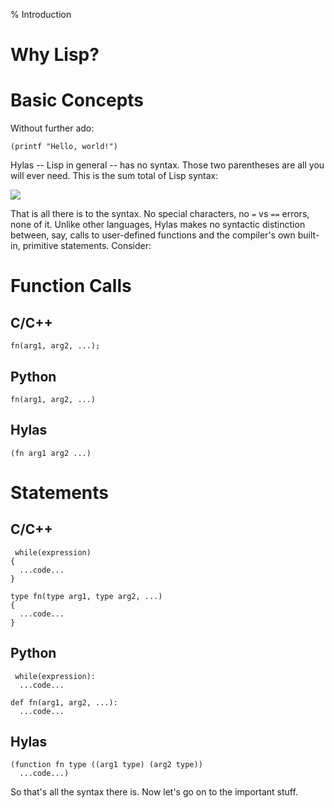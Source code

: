 % Introduction

# Why Lisp?

# Basic Concepts

Without further ado:

~~~~~~~~~~~~~~~~~~~~~~~~~~~~~~~~~~~~~~~~~~ {.commonlisp .Hylas}
(printf "Hello, world!")
~~~~~~~~~~~~~~~~~~~~~~~~~~~~~~~~~~~~~~~~~~~~

Hylas -- Lisp in general -- has no syntax. Those two parentheses are all you will ever need. This is the sum total of Lisp syntax:

![](../res/img/forms.svg)

That is all there is to the syntax. No special characters, no `=` vs `==` errors, none of it. Unlike other languages, Hylas makes no syntactic distinction between, say, calls to user-defined functions and the compiler's own built-in, primitive statements. Consider:

# Function Calls

## C/C++

~~~~~~~~~~~~~~~~~~~~~~~~~~~~~~~~~~~~~~~~~~ {.cpp}
fn(arg1, arg2, ...);
~~~~~~~~~~~~~~~~~~~~~~~~~~~~~~~~~~~~~~~~~~~~

## Python

~~~~~~~~~~~~~~~~~~~~~~~~~~~~~~~~~~~~~~~~~~ {.python}
fn(arg1, arg2, ...)
~~~~~~~~~~~~~~~~~~~~~~~~~~~~~~~~~~~~~~~~~~~~

## Hylas

~~~~~~~~~~~~~~~~~~~~~~~~~~~~~~~~~~~~~~~~~~ {.commonlisp .Hylas}
(fn arg1 arg2 ...)
~~~~~~~~~~~~~~~~~~~~~~~~~~~~~~~~~~~~~~~~~~~~

# Statements

## C/C++

~~~~~~~~~~~~~~~~~~~~~~~~~~~~~~~~~~~~~~~~~~ {.cpp}
 while(expression)
{
  ...code...
}

type fn(type arg1, type arg2, ...)
{
  ...code...
}
~~~~~~~~~~~~~~~~~~~~~~~~~~~~~~~~~~~~~~~~~~~~

## Python

~~~~~~~~~~~~~~~~~~~~~~~~~~~~~~~~~~~~~~~~~~ {.python}
 while(expression):
  ...code...

def fn(arg1, arg2, ...):
  ...code...
~~~~~~~~~~~~~~~~~~~~~~~~~~~~~~~~~~~~~~~~~~~~ 

## Hylas

~~~~~~~~~~~~~~~~~~~~~~~~~~~~~~~~~~~~~~~~~~ {.commonlisp .Hylas}
(function fn type ((arg1 type) (arg2 type))
  ...code...)
~~~~~~~~~~~~~~~~~~~~~~~~~~~~~~~~~~~~~~~~~~~~ 

So that's all the syntax there is. Now let's go on to the important stuff.